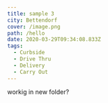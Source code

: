 ```yaml
---
title: sample 3
city: Bettendorf
cover: /image.png
path: /hello
date: 2020-03-29T09:34:08.833Z
tags:
  - Curbside
  - Drive Thru
  - Delivery
  - Carry Out
---
```

workig in new folder?